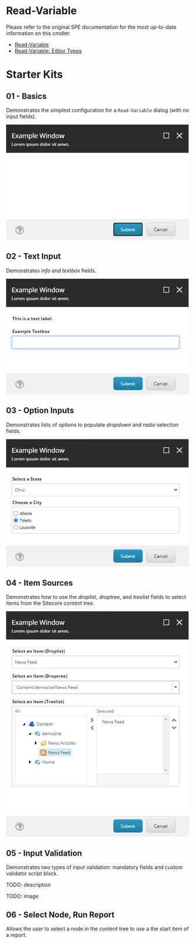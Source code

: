 # Read-Variable

Please refer to the original SPE documentation for the most up-to-date information on this cmdlet:

* [Read-Variable](https://doc.sitecorepowershell.com/appendix/common/read-variable)
* [Read-Variable: Editor Types](https://doc.sitecorepowershell.com/interfaces/interactive-dialogs#variable-settings)

# Starter Kits

## 01 - Basics

Demonstrates the simplest configuration for a `Read-Variable` dialog (with no input fields).

![01 - Read-Variable - Basics](../../../Images/InteractiveDialogs/Read-Variable/01-Basics.png)

## 02 - Text Input

Demonstrates _info_ and _textbox_ fields.

![02 - Read-Variable - Text Input](../../../Images/InteractiveDialogs/Read-Variable/02-TextInput.png)

## 03 - Option Inputs

Demonstrates lists of options to populate _dropdown_ and _radio_ selection fields.

![03 - Read-Variable - Option Inputs](../../../Images/InteractiveDialogs/Read-Variable/03-OptionInputs.png)

## 04 - Item Sources

Demonstrates how to use the _droplist_, _droptree_, and _treelist_ fields to select items from the Sitecore content tree.

![04 - Read-Variable - Item Sources](../../../Images/InteractiveDialogs/Read-Variable/04-ItemSources.png)

## 05 - Input Validation

Demonstrates two types of input validation: mandatory fields and custom validator script block.

TODO: description

TODO: image

## 06 - Select Node, Run Report

Allows the user to select a node in the content tree to use a the start item of a report.